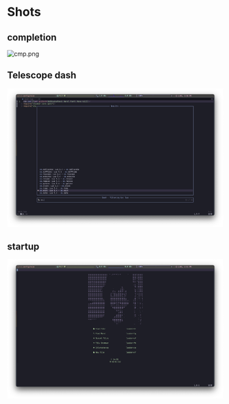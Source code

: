 # Shots


## completion

![cmp.png](./shots/cmp.png "Completion")


## Telescope dash

![dash.png](./shots/dash.png "Dash")


## startup

![startup.png](./shots/startup.png "Startup")
